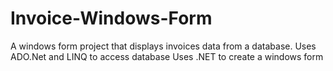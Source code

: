 # Invoice-Windows-Form
A windows form project that displays invoices data from a database.
Uses ADO.Net and LINQ to access database
Uses .NET to create a windows form
